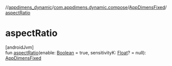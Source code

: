 //[appdimens_dynamic](../../../index.md)/[com.appdimens.dynamic.compose](../index.md)/[AppDimensFixed](index.md)/[aspectRatio](aspect-ratio.md)

# aspectRatio

[androidJvm]\
fun [aspectRatio](aspect-ratio.md)(enable: [Boolean](https://kotlinlang.org/api/core/kotlin-stdlib/kotlin/-boolean/index.html) = true, sensitivityK: [Float](https://kotlinlang.org/api/core/kotlin-stdlib/kotlin/-float/index.html)? = null): [AppDimensFixed](index.md)
